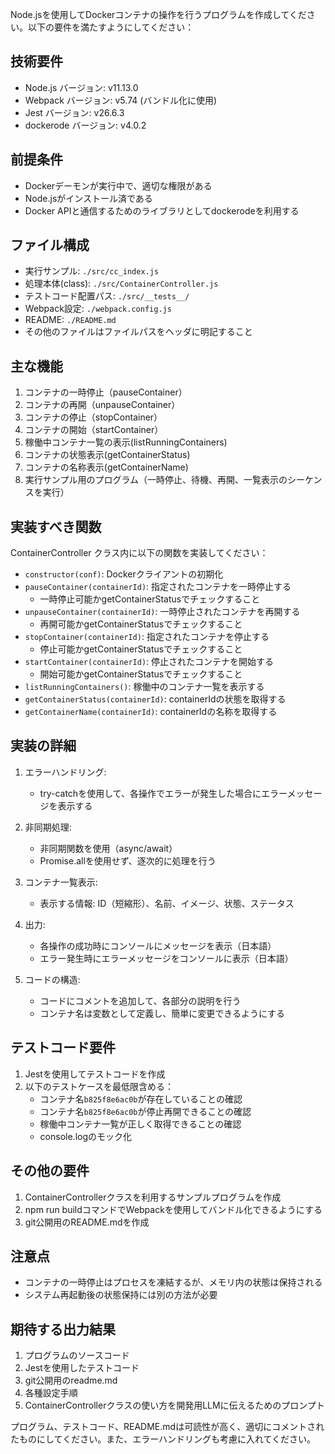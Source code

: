 Node.jsを使用してDockerコンテナの操作を行うプログラムを作成してください。以下の要件を満たすようにしてください：

## 技術要件

- Node.js バージョン: v11.13.0
- Webpack バージョン: v5.74 (バンドル化に使用)
- Jest バージョン: v26.6.3
- dockerode バージョン: v4.0.2

## 前提条件

- Dockerデーモンが実行中で、適切な権限がある
- Node.jsがインストール済である
- Docker APIと通信するためのライブラリとしてdockerodeを利用する

## ファイル構成

- 実行サンプル: `./src/cc_index.js`
- 処理本体(class): `./src/ContainerController.js`
- テストコード配置パス: `./src/__tests__/`
- Webpack設定: `./webpack.config.js`
- README: `./README.md`
- その他のファイルはファイルパスをヘッダに明記すること

## 主な機能

1. コンテナの一時停止（pauseContainer）
2. コンテナの再開（unpauseContainer）
3. コンテナの停止（stopContainer）
4. コンテナの開始（startContainer）
5. 稼働中コンテナ一覧の表示(listRunningContainers)
6. コンテナの状態表示(getContainerStatus)
7. コンテナの名称表示(getContainerName)
8. 実行サンプル用のプログラム（一時停止、待機、再開、一覧表示のシーケンスを実行）

## 実装すべき関数

ContainerController クラス内に以下の関数を実装してください：

- `constructor(conf)`: Dockerクライアントの初期化
- `pauseContainer(containerId)`: 指定されたコンテナを一時停止する
  - 一時停止可能かgetContainerStatusでチェックすること
- `unpauseContainer(containerId)`: 一時停止されたコンテナを再開する
  - 再開可能かgetContainerStatusでチェックすること
- `stopContainer(containerId)`: 指定されたコンテナを停止する
  - 停止可能かgetContainerStatusでチェックすること
- `startContainer(containerId)`: 停止されたコンテナを開始する
  - 開始可能かgetContainerStatusでチェックすること
- `listRunningContainers()`: 稼働中のコンテナ一覧を表示する
- `getContainerStatus(containerId)`: containerIdの状態を取得する
- `getContainerName(containerId)`: containerIdの名称を取得する

## 実装の詳細

1. エラーハンドリング:
   - try-catchを使用して、各操作でエラーが発生した場合にエラーメッセージを表示する

2. 非同期処理:
   - 非同期関数を使用（async/await）
   - Promise.allを使用せず、逐次的に処理を行う

3. コンテナ一覧表示:
   - 表示する情報: ID（短縮形）、名前、イメージ、状態、ステータス

4. 出力:
   - 各操作の成功時にコンソールにメッセージを表示（日本語）
   - エラー発生時にエラーメッセージをコンソールに表示（日本語）

5. コードの構造:
   - コードにコメントを追加して、各部分の説明を行う
   - コンテナ名は変数として定義し、簡単に変更できるようにする

## テストコード要件

1. Jestを使用してテストコードを作成
2. 以下のテストケースを最低限含める：
   - コンテナ名`b825f8e6ac0b`が存在していることの確認
   - コンテナ名`b825f8e6ac0b`が停止再開できることの確認
   - 稼働中コンテナ一覧が正しく取得できることの確認
   - console.logのモック化

## その他の要件

1. ContainerControllerクラスを利用するサンプルプログラムを作成
2. npm run buildコマンドでWebpackを使用してバンドル化できるようにする
3. git公開用のREADME.mdを作成

## 注意点

- コンテナの一時停止はプロセスを凍結するが、メモリ内の状態は保持される
- システム再起動後の状態保持には別の方法が必要

## 期待する出力結果

1. プログラムのソースコード
2. Jestを使用したテストコード
3. git公開用のreadme.md
4. 各種設定手順
5. ContainerControllerクラスの使い方を開発用LLMに伝えるためのプロンプト

プログラム、テストコード、README.mdは可読性が高く、適切にコメントされたものにしてください。また、エラーハンドリングも考慮に入れてください。
